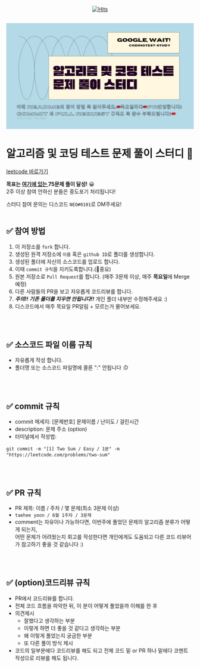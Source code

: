<div align=center>
  
[![Hits](https://hits.seeyoufarm.com/api/count/incr/badge.svg?url=https%3A%2F%2Fgithub.com%2FGoogle-wait%2Fcodingtest-study&count_bg=%23FFA116&title_bg=%23555555&icon=leetcode.svg&icon_color=%23E7E7E7&title=hits&edge_flat=false)](https://hits.seeyoufarm.com)
  
</div>

![img](./.Readme/logo.PNG)
---
# 알고리즘 및 코딩 테스트 문제 풀이 스터디 📝
[leetcode 바로가기](https://leetcode.com/problemset/all/)

**목표는 [여기에 있는 ](https://www.teamblind.com/post/New-Year-Gift---Curated-List-of-Top-75-LeetCode-Questions-to-Save-Your-Time-OaM1orEU)75문제 풀이 달성!** 😀    
2주 이상 참여 안하신 분들은 중도포기 처리됩니다!

스터디 참여 문의는 디스코드 `NEO#0101`로 DM주세요!
<br />
<br />

## ✅ 참여 방법
1. 이 저장소를 `fork` 합니다.
2. 생성된 원격 저장소에 `이름` 혹은 `github ID`로 폴더를 생성합니다.
3. 생성된 폴더에 자신의 소스코드를 업로드 합니다.
4. 이때 `commit 규칙`을 지키도록합니다.(📢중요)
5. 원본 저장소로 `Pull Request`를 합니다. (매주 3문제 이상, 매주 **목요일**에 Merge예정)
6. 다른 사람들의 PR을 보고 자유롭게 코드리뷰를 합니다.
7. ***주의!! 기존 폴더를 지우면 안됩니다!!*** 개인 폴더 내부만 수정해주세요 :)
8. 디스코드에서 매주 목요일 PR알림 + 모르는거 물어보세요.

<br />
<br />

## ✅ 소스코드 파일 이름 규칙
- 자유롭게 작성 합니다.
- 폴더명 또는 소스코드 파일명에 콜론 ":" 안됩니다 :D

<br />
<br />

## ✅ commit 규칙
- commit 메세지: [문제번호] 문제이름 / 난이도 / 걸린시간 
- description: 문제 주소 (option)
- 터미널에서 작성법: 
```
git commit -m "[1] Two Sum / Easy / 1분" -m "https://leetcode.com/problems/two-sum"
```


<br />
<br />

## ✅ PR 규칙
- PR 제목: 이름 / 주차 / 몇 문제(최소 3문제 이상)
-  ```taehee yoon / 6월 1주차 / 3문제 ```
-  comment는 자유이나 가능하다면, 이번주에 풀었던 문제의 알고리즘 분류가 어떻게 되는지, <br> 어떤 문제가 어려웠는지 회고를 작성한다면 개인에게도 도움되고 다른 코드 리뷰어가 참고하기 좋을 것 같습니다 :)


<br />
<br />

## ✅ (option)코드리뷰 규칙
- PR에서 코드리뷰를 합니다.
- 전체 코드 흐름을 파악한 뒤, 이 분이 어떻게 풀었을까 이해를 한 후 
- 의견제시
  -   잘했다고 생각하는 부분
  -   이렇게 하면 더 좋을 것 같다고 생각하는 부분
  -   왜 이렇게 풀었는지 궁금한 부분
  -   또 다른 풀이 방식 제시
- 코드의 일부분에다 코드리뷰를 해도 되고 전체 코드 밑 or PR 하나 밑에다 코멘트 작성으로 리뷰를 해도 됩니다.
